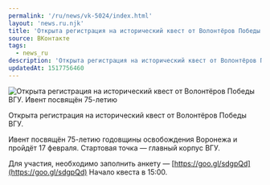 ```yaml
---
permalink: '/ru/news/vk-5024/index.html'
layout: 'news.ru.njk'
title: 'Открыта регистрация на исторический квест от Волонтёров Победы ВГУ.'
source: ВКонтакте
tags:
  - news_ru
description: 'Открыта регистрация на исторический квест от Волонтёров Победы ВГУ'
updatedAt: 1517756460
---
```

![Открыта регистрация на исторический квест от Волонтёров Победы ВГУ. Ивент посвящён 75-летию](https://sun9-19.userapi.com/impf/c841123/v841123117/674fd/MCwojf_ypyU.jpg?size=1200x800&quality=96&proxy=1&sign=8fffa015698e2f5b9548e488efc8a796&c_uniq_tag=5BNIhUQ-2P53UIGZOsbw54XSN0PRl0-5-bm4zr85fBs&type=album)

Открыта регистрация на исторический квест от Волонтёров Победы ВГУ.

Ивент посвящён 75-летию годовщины освобождения Воронежа и пройдёт 17 февраля. Стартовая точка — главный корпус ВГУ.

Для участия, необходимо заполнить анкету — [https://goo.gl/sdgpQd](https://goo.gl/sdgpQd)
Начало квеста в 15:00.
